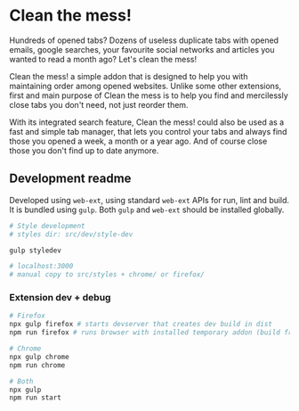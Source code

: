# Clean the mess!

Hundreds of opened tabs? Dozens of useless duplicate tabs with opened emails, google searches, your favourite social networks and articles you wanted to read a month ago? Let's clean the mess!

Clean the mess! a simple addon that is designed to help you with maintaining order among opened websites. Unlike some other extensions, first and main purpose of Clean the mess is to help you find and mercilessly close tabs you don't need, not just reorder them.

With its integrated search feature, Clean the mess! could also be used as a fast and simple tab manager, that lets you control your tabs and always find those you opened a week, a month or a year ago. And of course close those you don't find up to date anymore.

## Development readme
Developed using `web-ext`, using standard `web-ext` APIs for run, lint and build. It is bundled using `gulp`. Both `gulp` and `web-ext` should be installed globally.

```sh
# Style development
# styles dir: src/dev/style-dev

gulp styledev

# localhost:3000
# manual copy to src/styles + chrome/ or firefox/
```

### Extension dev + debug

```sh
# Firefox
npx gulp firefox # starts devserver that creates dev build in dist
npm run firefox # runs browser with installed temporary addon (build from dist)

# Chrome
npx gulp chrome
npm run chrome

# Both
npx gulp
npm run start
```
